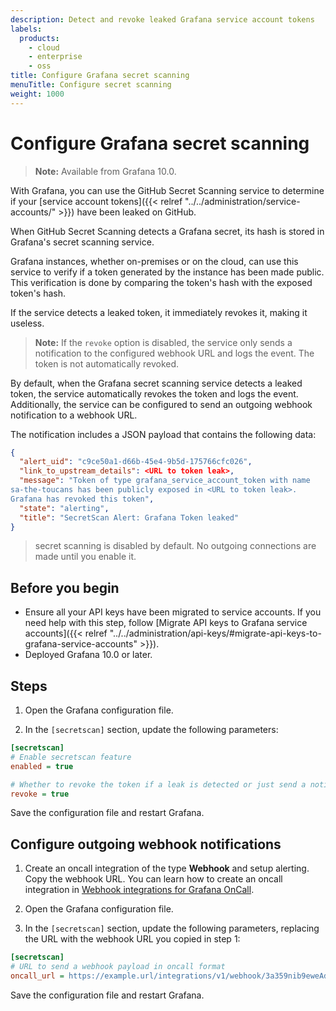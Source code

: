 ```yaml
---
description: Detect and revoke leaked Grafana service account tokens
labels:
  products:
    - cloud
    - enterprise
    - oss
title: Configure Grafana secret scanning
menuTitle: Configure secret scanning
weight: 1000
---
```


# Configure Grafana secret scanning

> **Note:** Available from Grafana 10.0.

With Grafana, you can use the GitHub Secret Scanning service to determine if your [service account tokens]({{< relref "../../administration/service-accounts/" >}}) have been leaked on GitHub.

<div class="clearfix"></div>

When GitHub Secret Scanning detects a Grafana secret, its hash is stored in Grafana's secret scanning service.

Grafana instances, whether on-premises or on the cloud, can use this service to verify if a token generated by the instance has been made public. This verification is done by comparing the token's hash with the exposed token's hash.

If the service detects a leaked token, it immediately revokes it, making it useless.

> **Note:** If the `revoke` option is disabled, the service only sends a notification to the configured webhook URL and logs the event. The token is not automatically revoked.

By default, when the Grafana secret scanning service detects a leaked token,
the service automatically revokes the token and logs the event.
Additionally, the service can be configured to send an outgoing webhook notification to a webhook URL.

The notification includes a JSON payload that contains the following data:

```json
{
  "alert_uid": "c9ce50a1-d66b-45e4-9b5d-175766cfc026",
  "link_to_upstream_details": <URL to token leak>,
  "message": "Token of type grafana_service_account_token with name
sa-the-toucans has been publicly exposed in <URL to token leak>.
Grafana has revoked this token",
  "state": "alerting",
  "title": "SecretScan Alert: Grafana Token leaked"
}
```

> secret scanning is disabled by default. No outgoing connections are made until you enable it.

## Before you begin

- Ensure all your API keys have been migrated to service accounts.
  If you need help with this step, follow [Migrate API keys to Grafana service accounts]({{< relref "../../administration/api-keys/#migrate-api-keys-to-grafana-service-accounts" >}}).
- Deployed Grafana 10.0 or later.

## Steps

1. Open the Grafana configuration file.

2. In the `[secretscan]` section, update the following parameters:

```ini
[secretscan]
# Enable secretscan feature
enabled = true

# Whether to revoke the token if a leak is detected or just send a notification
revoke = true
```

Save the configuration file and restart Grafana.

## Configure outgoing webhook notifications

1. Create an oncall integration of the type **Webhook** and setup alerting. Copy the webhook URL.
   You can learn how to create an oncall integration in [Webhook integrations for Grafana OnCall](https://grafana.com/docs/oncall/latest/integrations/available-integrations/configure-webhook/).

2. Open the Grafana configuration file.

3. In the `[secretscan]` section, update the following parameters,
   replacing the URL with the webhook URL you copied in step 1:

```ini
[secretscan]
# URL to send a webhook payload in oncall format
oncall_url = https://example.url/integrations/v1/webhook/3a359nib9eweAd9lAAAETVdOx/
```

Save the configuration file and restart Grafana.
